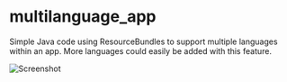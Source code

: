 # multilanguage_app
Simple Java code using ResourceBundles to support multiple languages within an app. More languages could easily be added with this feature.

![Screenshot](https://github.com/diogomcasado/multilanguage_app/blob/main/main_menu.PNG)
